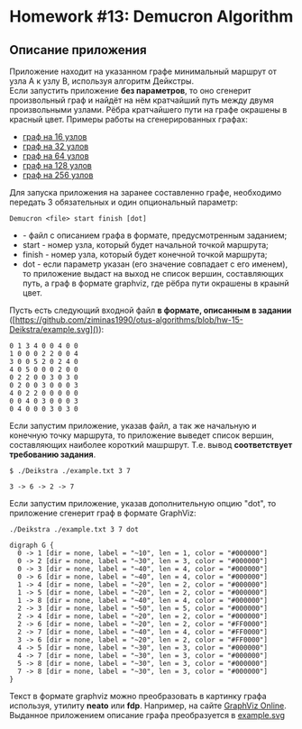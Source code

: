 # Homework #13: Demucron Algorithm
## Описание приложения
Приложение находит на указанном графе минимальный маршрут от узла A к узлу B, используя алгоритм Дейкстры.  
Если запустить приложение **без параметров**, то оно сгенерит произвольный граф и найдёт на нём кратчайший путь между двумя произвольными узлами. Рёбра кратчайшего пути на графе окрашены в красный цвет. Примеры работы на сгенерированных графах:
  - [граф на 16 узлов](https://github.com/ziminas1990/otus-algorithms/blob/hw-15-Deikstra/example_16.svg)
  - [граф на 32 узлов](https://github.com/ziminas1990/otus-algorithms/blob/hw-15-Deikstra/example_32.svg)
  - [граф на 64 узлов](https://github.com/ziminas1990/otus-algorithms/blob/hw-15-Deikstra/example_64.svg)
  - [граф на 128 узлов](https://github.com/ziminas1990/otus-algorithms/blob/hw-15-Deikstra/example_128.svg)
  - [граф на 256 узлов](https://github.com/ziminas1990/otus-algorithms/blob/hw-15-Deikstra/example_256.svg)

Для запуска приложения на заранее составленно графе, необходимо передать 3 обязательных и один опциональный параметр:
```
Demucron <file> start finish [dot]
```
  - <file> - файл с описанием графа в формате, предусмотренным заданием;
  - start - номер узла, который будет начальной точкой маршрута;
  - finish - номер узла, который будет конечной точкой маршрута;
  - dot - если параметр указан (его значение совпадает с его именем), то приложение выдаст на выход не список вершин, составляющих путь, а граф в формате graphviz, где рёбра пути окрашены в краынй цвет.
  
Пусть есть следующий входной файл **в формате, описанным в задании** ([https://github.com/ziminas1990/otus-algorithms/blob/hw-15-Deikstra/example.svg]()):
```
0 1 3 4 0 0 4 0 0
1 0 0 0 2 2 0 0 4
3 0 0 5 2 0 2 4 0
4 0 5 0 0 0 2 0 0
0 2 2 0 0 3 0 3 0
0 2 0 0 3 0 0 0 3
4 0 2 2 0 0 0 0 0
0 0 4 0 3 0 0 0 3
0 4 0 0 0 3 0 3 0
```
Если запустим приложение, указав файл, а так же начальную и конечную точку маршрута, то приложение выведет список вершин, составляющих наиболее короткий машршрут. Т.е. вывод **соответствует требованию задания**.
```
$ ./Deikstra ./example.txt 3 7
```
```
3 -> 6 -> 2 -> 7
```

Если запустим приложение, указав дополнительную опцию "dot", то приложение сгенерит граф в формате GraphViz:
```
./Deikstra ./example.txt 3 7 dot
```
```
digraph G {
  0 -> 1 [dir = none, label = "~10", len = 1, color = "#000000"]
  0 -> 2 [dir = none, label = "~30", len = 3, color = "#000000"]
  0 -> 3 [dir = none, label = "~40", len = 4, color = "#000000"]
  0 -> 6 [dir = none, label = "~40", len = 4, color = "#000000"]
  1 -> 4 [dir = none, label = "~20", len = 2, color = "#000000"]
  1 -> 5 [dir = none, label = "~20", len = 2, color = "#000000"]
  1 -> 8 [dir = none, label = "~40", len = 4, color = "#000000"]
  2 -> 3 [dir = none, label = "~50", len = 5, color = "#000000"]
  2 -> 4 [dir = none, label = "~20", len = 2, color = "#000000"]
  2 -> 6 [dir = none, label = "~20", len = 2, color = "#FF0000"]
  2 -> 7 [dir = none, label = "~40", len = 4, color = "#FF0000"]
  3 -> 6 [dir = none, label = "~20", len = 2, color = "#FF0000"]
  4 -> 5 [dir = none, label = "~30", len = 3, color = "#000000"]
  4 -> 7 [dir = none, label = "~30", len = 3, color = "#000000"]
  5 -> 8 [dir = none, label = "~30", len = 3, color = "#000000"]
  7 -> 8 [dir = none, label = "~30", len = 3, color = "#000000"]
}
```

Текст в формате graphviz можно преобразовать в картинку графа используя, утилиту **neato** или **fdp**. Например, на сайте [GraphViz Online](https://dreampuf.github.io/GraphvizOnline).
Выданное приложением описание графа преобразуется в [example.svg](https://github.com/ziminas1990/otus-algorithms/blob/hw-15-Deikstra/example.svg)
